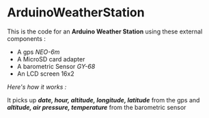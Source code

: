 # ArduinoWeatherStation

This is the code for an **Arduino Weather Station** using these external components :
- A gps *NEO-6m*
- A MicroSD card adapter
- A barometric Sensor *GY-68*
- An LCD screen 16x2

*Here's how it works :*

It picks up ***date, hour, altitude, longitude, latitude*** from the gps and ***altitude, air pressure, temperature*** from the barometric sensor
